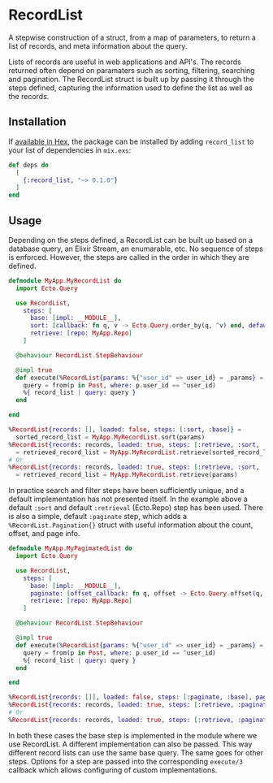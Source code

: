 # RecordList

A stepwise construction of a struct, from a map of parameters, to return a list of records, and meta information about the query. 

Lists of records are useful in web applications and API's. The records returned often depend on paramaters such as sorting, filtering, searching and pagination. 
The RecordList struct is built up by passing it through the steps defined, capturing the information used to define the list as well as the records. 

## Installation

If [available in Hex](https://hex.pm/docs/publish), the package can be installed
by adding `record_list` to your list of dependencies in `mix.exs`:

```elixir
def deps do
  [
    {:record_list, "~> 0.1.0"}
  ]
end
```

## Usage

Depending on the steps defined, a RecordList can be built up based on a database query, an Elixir Stream, an enumarable, etc. 
No sequence of steps is enforced. However, the steps are called in the order in which they are defined. 

```elixir
defmodule MyApp.MyRecordList do
  import Ecto.Query

  use RecordList, 
    steps: [
      base: [impl: __MODULE__],
      sort: [callback: fn q, v -> Ecto.Query.order_by(q, ^v) end, default_order: "asc", default_sort: "name"],
      retrieve: [repo: MyApp.Repo]
    ]

  @behaviour RecordList.StepBehaviour

  @impl true
  def execute(%RecordList{params: %{"user_id" => user_id} = _params} = record_list, :base, _opts) do
    query = from(p in Post, where: p.user_id == ^user_id)
    %{ record_list | query: query }
  end

end
```

```elixir
%RecordList{records: [], loaded: false, steps: [:sort, :base]} = 
  sorted_record_list = MyApp.MyRecordList.sort(params)
%RecordList{records: records, loaded: true, steps: [:retrieve, :sort, :base]} 
  = retrieved_record_list = MyApp.MyRecordList.retrieve(sorted_record_list)
# Or
%RecordList{records: records, loaded: true, steps: [:retrieve, :sort, :base]} 
  = retrieved_record_list = MyApp.MyRecordList.retrieve(params)
```

In practice search and filter steps have been sufficiently unique, and a default implementation has not presented itself. 
In the example above a default `:sort` and default `:retrieval` (Ecto.Repo) step has been used. There is also a simple, default `:paginate` step, which adds a `%RecordList.Pagination{}` struct with useful information about the count, offset, and page info. 

```elixir
defmodule MyApp.MyPagimatedList do
  import Ecto.Query

  use RecordList, 
    steps: [
      base: [impl: __MODULE__],
      paginate: [offset_callback: fn q, offset -> Ecto.Query.offset(q, ^offset) end, limit_callback: fn q, limit -> Ecto.Query.limit(q, ^limit) end, per_page: 10, repo: MyApp.Repo],
      retrieve: [repo: MyApp.Repo]
    ]

  @behaviour RecordList.StepBehaviour

  @impl true
  def execute(%RecordList{params: %{"user_id" => user_id} = _params} = record_list, :base, _opts) do
    query = from(p in Post, where: p.user_id == ^user_id)
    %{ record_list | query: query }
  end

end
```

```elixir  
%RecordList{records: []], loaded: false, steps: [:paginate, :base], pagination: %RecordList.Pagination{records_count: _, current_page: _}} = paginated_record_list = MyApp.MyRecordList.paginate(params)
%RecordList{records: records, loaded: true, steps: [:retrieve, :paginate, :base]} = retrieved_record_list = MyApp.MyRecordList.retrieve(paginated_record_list)
# Or
%RecordList{records: records, loaded: true, steps: [:retrieve, :paginate, :base]} = retrieved_record_list = MyApp.MyRecordList.retrieve(params)
```

In both these cases the base step is implemented in the module where we use RecordList. A different implementation can also be passed. This way different record lists can use the same base query. The same goes for other steps. Options for a step are passed into the corresponding `execute/3` callback which allows configuring of custom implementations. 
